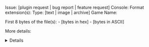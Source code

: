 Issue: [plugin request | bug report | feature request]
Console: 
Format extension(s): 
Type: [text | image | archive]
Game Name: 

First 8 bytes of the file(s):
<extension> - [bytes in hex] - [bytes in ASCII]

More details:
<details>

Sample files (if possible):
<links>

DELETE ME: Do not attach files to the issue directly. Please use links to files hosted on other sites like Google Drive, Mega or similar.
